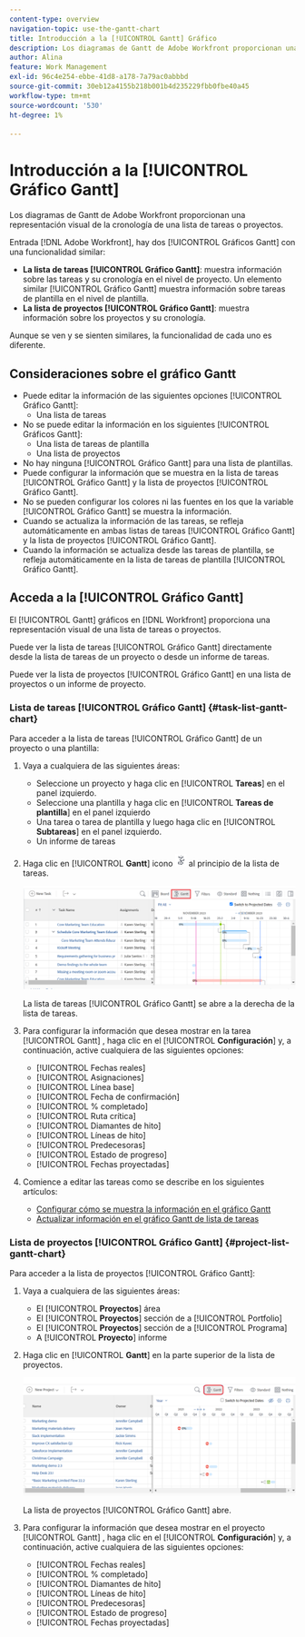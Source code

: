 ```yaml
---
content-type: overview
navigation-topic: use-the-gantt-chart
title: Introducción a la [!UICONTROL Gantt] Gráfico
description: Los diagramas de Gantt de Adobe Workfront proporcionan una representación visual de la cronología de una lista de tareas o proyectos.
author: Alina
feature: Work Management
exl-id: 96c4e254-ebbe-41d8-a178-7a79ac0abbbd
source-git-commit: 30eb12a4155b218b001b4d235229fbb0fbe40a45
workflow-type: tm+mt
source-wordcount: '530'
ht-degree: 1%

---
```


# Introducción a la [!UICONTROL Gráfico Gantt]

<!-- Audited: 01/2024 -->

Los diagramas de Gantt de Adobe Workfront proporcionan una representación visual de la cronología de una lista de tareas o proyectos.

Entrada [!DNL Adobe Workfront], hay dos [!UICONTROL Gráficos Gantt] con una funcionalidad similar:

* **La lista de tareas [!UICONTROL Gráfico Gantt]**: muestra información sobre las tareas y su cronología en el nivel de proyecto. Un elemento similar [!UICONTROL Gráfico Gantt] muestra información sobre tareas de plantilla en el nivel de plantilla.
* **La lista de proyectos [!UICONTROL Gráfico Gantt]**: muestra información sobre los proyectos y su cronología.

Aunque se ven y se sienten similares, la funcionalidad de cada uno es diferente.

## Consideraciones sobre el gráfico Gantt

* Puede editar la información de las siguientes opciones [!UICONTROL Gráfico Gantt]:
   * Una lista de tareas
* No se puede editar la información en los siguientes [!UICONTROL Gráficos Gantt]:
   * Una lista de tareas de plantilla
   * Una lista de proyectos
* No hay ninguna [!UICONTROL Gráfico Gantt] para una lista de plantillas.
* Puede configurar la información que se muestra en la lista de tareas [!UICONTROL Gráfico Gantt] y la lista de proyectos [!UICONTROL Gráfico Gantt].
* No se pueden configurar los colores ni las fuentes en los que la variable [!UICONTROL Gráfico Gantt] se muestra la información.
* Cuando se actualiza la información de las tareas, se refleja automáticamente en ambas listas de tareas [!UICONTROL Gráfico Gantt] y la lista de proyectos [!UICONTROL Gráfico Gantt].
* Cuando la información se actualiza desde las tareas de plantilla, se refleja automáticamente en la lista de tareas de plantilla [!UICONTROL Gráfico Gantt].

## Acceda a la [!UICONTROL Gráfico Gantt]

El [!UICONTROL Gantt] gráficos en [!DNL Workfront]  proporciona una representación visual de una lista de tareas o proyectos.

Puede ver la lista de tareas [!UICONTROL Gráfico Gantt] directamente desde la lista de tareas de un proyecto o desde un informe de tareas.

Puede ver la lista de proyectos [!UICONTROL Gráfico Gantt] en una lista de proyectos o un informe de proyecto.

### Lista de tareas [!UICONTROL Gráfico Gantt] {#task-list-gantt-chart}

<!--The task list [!UICONTROL Gantt Chart] is accessible in the following areas:

* In a Project

   * [!UICONTROL Tasks] section
   * [!UICONTROL Subtasks] section of a task

* In a [!UICONTROL Template]

* In a [!UICONTROL Task] report-->

Para acceder a la lista de tareas [!UICONTROL Gráfico Gantt] de un proyecto o una plantilla:

1. Vaya a cualquiera de las siguientes áreas:

   * Seleccione un proyecto y haga clic en [!UICONTROL **Tareas**] en el panel izquierdo.
   * Seleccione una plantilla y haga clic en [!UICONTROL **Tareas de plantilla**] en el panel izquierdo
   * Una tarea o tarea de plantilla y luego haga clic en [!UICONTROL **Subtareas**] en el panel izquierdo.
   * Un informe de tareas

1. Haga clic en [!UICONTROL **Gantt**] icono ![](assets/gantt-icon-nwe.png) al principio de la lista de tareas.

   ![](assets/task-list-gantt.png)

   La lista de tareas [!UICONTROL Gráfico Gantt] se abre a la derecha de la lista de tareas.

1. Para configurar la información que desea mostrar en la tarea [!UICONTROL Gantt] , haga clic en el [!UICONTROL **Configuración**] y, a continuación, active cualquiera de las siguientes opciones:

   * [!UICONTROL Fechas reales]
   * [!UICONTROL Asignaciones]
   * [!UICONTROL Línea base]
   * [!UICONTROL Fecha de confirmación]
   * [!UICONTROL % completado]
   * [!UICONTROL Ruta crítica]
   * [!UICONTROL Diamantes de hito]
   * [!UICONTROL Líneas de hito]
   * [!UICONTROL Predecesoras]
   * [!UICONTROL Estado de progreso]
   * [!UICONTROL Fechas proyectadas]

1. Comience a editar las tareas como se describe en los siguientes artículos:

   * [Configurar cómo se muestra la información en el gráfico Gantt](../use-the-gantt-chart/configure-info-on-gantt-chart.md)
   * [Actualizar información en el gráfico Gantt de lista de tareas](../use-the-gantt-chart/update-info-task-list-gantt.md)

### Lista de proyectos [!UICONTROL Gráfico Gantt] {#project-list-gantt-chart}

<!--The project list [!UICONTROL Gantt Chart] is accessible in the following areas:

* In the [!UICONTROL Projects] area
* In the [!UICONTROL Projects] section of a [!UICONTROL Portfolio]
* In the [!UICONTROL Projects] section of a [!UICONTROL Program]
* In a [!UICONTROL Project] report-->

Para acceder a la lista de proyectos [!UICONTROL Gráfico Gantt]:

1. Vaya a cualquiera de las siguientes áreas:

   * El [!UICONTROL **Proyectos**] área
   * El [!UICONTROL **Proyectos**] sección de a [!UICONTROL Portfolio]
   * El [!UICONTROL **Proyectos**] sección de a [!UICONTROL Programa]
   * A [!UICONTROL **Proyecto**] informe

1. Haga clic en [!UICONTROL **Gantt**] en la parte superior de la lista de proyectos.

   ![](assets/project-list-gantt.png)

   La lista de proyectos [!UICONTROL Gráfico Gantt] abre.

1. Para configurar la información que desea mostrar en el proyecto [!UICONTROL Gantt] , haga clic en el [!UICONTROL **Configuración**] y, a continuación, active cualquiera de las siguientes opciones:

   * [!UICONTROL Fechas reales]
   * [!UICONTROL % completado]
   * [!UICONTROL Diamantes de hito]
   * [!UICONTROL Líneas de hito]
   * [!UICONTROL Predecesoras]
   * [!UICONTROL Estado de progreso]
   * [!UICONTROL Fechas proyectadas]
